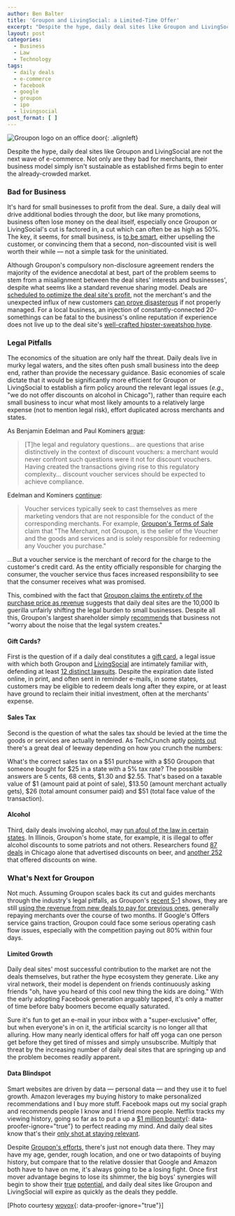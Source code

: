 ```yaml
---
author: Ben Balter
title: 'Groupon and LivingSocial: a Limited-Time Offer'
excerpt: "Despite the hype, daily deal sites like Groupon and LivingSocial are not the next wave of e-commerce. Not only are they bad for merchants, their business model simply isn't sustainable as established firms begin to enter the already-crowded market."
layout: post
categories:
  - Business
  - Law
  - Technology
tags:
  - daily deals
  - e-commerce
  - facebook
  - google
  - groupon
  - ipo
  - livingsocial
post_format: [ ]
---
```


![Groupon logo on an office door][1]{: .alignleft}

Despite the hype, daily deal sites like Groupon and LivingSocial are not the next wave of e-commerce. Not only are they bad for merchants, their business model simply isn't sustainable as established firms begin to enter the already-crowded market.

### Bad for Business

It's hard for small businesses to profit from the deal. Sure, a daily deal will drive additional bodies through the door, but like many promotions, business often lose money on the deal itself, especially once Groupon or LivingSocial's cut is factored in, a cut which can often be as high as 50%. The key, it seems, for small business, is [to be smart][2], either upselling the customer, or convincing them that a second, non-discounted visit is well worth their while — not a simple task for the uninitiated.

Although Groupon's compulsory non-disclosure agreement renders the majority of the evidence anecdotal at best, part of the problem seems to stem from a misalignment between the deal sites' interests and businesses', despite what seems like a standard revenue sharing model. Deals are [scheduled to optimize the deal site's profit][3], not the merchant's and the unexpected influx of new customers [can prove disasterous][4] if not properly managed. For a local business, an injection of constantly-connected 20-somethings can be fatal to the business's online reputation if experience does not live up to the deal site's [well-crafted hipster-sweatshop hype][5].

### Legal Pitfalls

The economics of the situation are only half the threat. Daily deals live in murky legal waters, and the sites often push small business into the deep end, rather than provide the necessary guidance. Basic economies of scale dictate that it would be significantly more efficient for Groupon or LivingSocial to establish a firm policy around the relevant legal issues (*e.g.,* "we do not offer discounts on alcohol in Chicago"), rather than require each small business to incur what most likely amounts to a relatively large expense (not to mention legal risk), effort duplicated across merchants and states.

As Benjamin Edelman and Paul Kominers [argue][6]:

> \[T\]he legal and regulatory questions… are questions that arise distinctively in the context of discount vouchers: a merchant would never confront such questions were it not for discount vouchers. Having created the transactions giving rise to this regulatory complexity… discount voucher services should be expected to achieve compliance.

Edelman and Kominers [continue][6]:

> Voucher services typically seek to cast themselves as mere marketing vendors that are not responsible for the conduct of the corresponding merchants. For example, [Groupon's Terms of Sale][7] claim that "The Merchant, not Groupon, is the seller of the Voucher and the goods and services and is solely responsible for redeeming any Voucher you purchase."

...But a voucher service is the merchant of record for the charge to the customer's credit card. As the entity officially responsible for charging the consumer, the voucher service thus faces increased responsibility to see that the consumer receives what was promised.

This, combined with the fact that [Groupon claims the entirety of the purchase price as revenue][8] suggests that daily deal sites are the 10,000 lb guerilla unfairly shifting the legal burden to small businesses. Despite all this, Groupon's largest shareholder simply [recommends][9] that business not "worry about the noise that the legal system creates."

#### Gift Cards?

First is the question of if a daily deal constitutes a [gift card][10], a legal issue with which both Groupon and [LivingSocial][12] are intimately familiar with, defending at least [12 distinct lawsuits][13]. Despite the expiration date listed online, in print, and often sent in reminder e-mails, in some states, customers may be eligible to redeem deals long after they expire, or at least have ground to reclaim their initial investment, often at the merchants' expense.

#### Sales Tax

Second is the question of what the sales tax should be levied at the time the goods or services are actually tendered. As TechCrunch aptly [points out][14] there's a great deal of leeway depending on how you crunch the numbers:

What's the correct sales tax on a $51 purchase with a $50 Groupon that someone bought for $25 in a state with a 5% tax rate? The possible answers are 5 cents, 68 cents, $1.30 and $2.55. That's based on a taxable value of $1 (amount paid at point of sale), $13.50 (amount merchant actually gets), $26 (total amount consumer paid) and $51 (total face value of the transaction).

#### Alcohol

Third, daily deals involving alcohol, may [run afoul of the law in certain states][15]. In Illinois, Groupon's home state, for example, it is illegal to offer alcohol discounts to some patriots and not others. Researchers found [87 deals][16] in Chicago alone that advertised discounts on beer, and [another 252][17] that offered discounts on wine.

### What's Next for Groupon

Not much. Assuming Groupon scales back its cut and guides merchants through the industry's  legal pitfalls, as Groupon's [recent S-1][18] shows, they are still [using the revenue from new deals to pay for previous ones][19], generally repaying merchants over the course of two months. If Google's Offers service gains traction, Groupon could face some serious operating cash flow issues, especially with the competition paying out 80% within four days.

#### Limited Growth

Daily deal sites' most successful contribution to the market are not the deals themselves, but rather the hype ecosystem they generate. Like any viral network, their model is dependent on friends continuously asking friends "oh, have you heard of this cool new thing the kids are doing." With the early adopting Facebook generation arguably tapped, it's only a matter of time before baby boomers become equally saturated.

Sure it's fun to get an e-mail in your inbox with a "super-exclusive" offer, but when everyone's in on it, the artificial scarcity is no longer all that alluring. How many nearly identical offers for half off yoga can one person get before they get tired of misses and simply unsubscribe. Multiply that threat by the increasing number of daily deal sites that are springing up and the problem becomes readily apparent.

#### Data Blindspot

Smart websites are driven by data — personal data — and they use it to fuel growth. Amazon leverages my buying history to make personalized recommendations and I buy more stuff. Facebook maps out my social graph and recommends people I know and I friend more people. Netflix tracks my viewing history, going so far as to put a up a [$1 million bounty][21]{: data-proofer-ignore="true"} to perfect reading my mind. And daily deal sites know that's their [only shot at staying relevant][22].

Despite [Groupon's efforts][23], there's just not enough data there. They may have my age, gender, rough location, and one or two datapoints of buying history, but compare that to the relative dossier that Google and Amazon both have to have on me, it's always going to be a losing fight. Once first mover advantage begins to lose its shimmer, the big boys' synergies will begin to show their [true][24] [potential][25], and daily deal sites like Groupon and LivingSocial will expire as quickly as the deals they peddle.

\[Photo courtesy [wovox][26]{: data-proofer-ignore="true"}\]

[1]: http://ben.balter.com/wp-content/uploads/2011/06/5554901181_664eac93a6_b-300x200.jpg "Groupon"
[2]: http://news.ycombinator.com/item?id=2654788
[3]: http://techcrunch.com/2011/06/09/groupon-single-worst-decision/
[4]: http://gawker.com/5786492/the-groupon-backlash-its-the-business-model-stupid
[5]: http://gawker.com/5785317/the-groupon-backlash-is-on
[6]: http://www.benedelman.org/voucher-consumer-protection/#liability
[7]: http://www.groupon.com/terms
[8]: http://www.businessinsider.com/teardown-of-the-groupon-merchant-agreement-2011-6
[9]: http://blogs.forbes.com/luisakroll/2011/04/04/new-billionaire-eric-lefkofsky-talks-about-groupon-and-tech-investing/
[10]: http://www.ncsl.org/default.aspx?tabid=12474
[12]: http://www.seattlepi.com/local/article/Seattle-class-action-LivingSocial-expiration-1015493.php
[13]: http://www.benedelman.org/voucher-consumer-protection/#expiration
[14]: http://techcrunch.com/2011/06/15/daily-deal-consumer-protection-laws/
[15]: http://www.abc.virginia.gov/licensing/happyhour.html
[16]: http://www.benedelman.org/voucher-consumer-protection/beer-chicago-google-060811.png
[17]: http://www.benedelman.org/voucher-consumer-protection/wine-chicago-google-060811.png
[18]: http://www.sec.gov/Archives/edgar/data/1490281/000104746911005613/a2203913zs-1.htm
[19]: http://techcrunch.com/2011/06/13/why-groupon-is-poised-for-collapse/
[21]: http://bits.blogs.nytimes.com/2009/09/21/netflix-awards-1-million-prize-and-starts-a-new-contest/
[22]: http://techcrunch.com/2011/01/11/why-we-invested-in-groupon-the-power-of-data/
[23]: http://techcrunch.com/2010/12/07/groupon-everywhere-jiwire/
[24]: http://www.wired.com/epicenter/2011/04/facebook-deals/
[25]: http://thenextweb.com/us/2011/06/02/amazon-enters-the-daily-deals-space-with-amazonlocal/
[26]: http://www.flickr.com/photos/wovox/5554901181/
